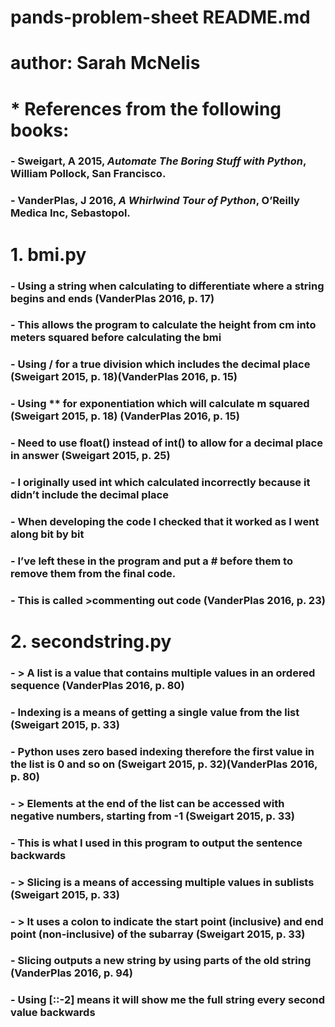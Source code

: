 # pands-problem-sheet README.md
# author: Sarah McNelis

# * **References from the following books:**
### - Sweigart, A 2015, *Automate The Boring Stuff with Python*, William Pollock, San Francisco.
### - VanderPlas, J 2016, *A Whirlwind Tour of Python*, O’Reilly Medica Inc, Sebastopol.

# **1. bmi.py**
### - Using a string when calculating to differentiate where a string begins and ends (VanderPlas 2016, p. 17)
### - This allows the program to calculate the height from cm into meters squared before calculating the bmi
### - Using / for a true division which includes the decimal place (Sweigart 2015, p. 18)(VanderPlas 2016, p. 15)
### - Using ** for exponentiation which will calculate m squared (Sweigart 2015, p. 18) (VanderPlas 2016, p. 15)
### - Need to use float() instead of int() to allow for a decimal place in answer (Sweigart 2015, p. 25)
### - I originally used int which calculated incorrectly because it didn’t include the decimal place
### - When developing the code I checked that it worked as I went along bit by bit
### - I’ve left these in the program and put a # before them to remove them from the final code. 
### - This is called >commenting out code (VanderPlas 2016, p. 23) 

# **2. secondstring.py**
### - > A list is a value that contains multiple values in an ordered sequence (VanderPlas 2016, p. 80)
### - Indexing is a means of getting a single value from the list (Sweigart 2015, p. 33)
### - Python uses zero based indexing therefore the first value in the list is 0 and so on (Sweigart 2015, p. 32)(VanderPlas 2016, p. 80)
### - > Elements at the end of the list can be accessed with negative numbers, starting from -1 (Sweigart 2015, p. 33) 
### - This is what I used in this program to output the sentence backwards
### - > Slicing is a means of accessing multiple values in sublists (Sweigart 2015, p. 33) 
### - > It uses a colon to indicate the start point (inclusive) and end point (non-inclusive) of the subarray (Sweigart 2015, p. 33)
### - Slicing outputs a new string by using parts of the old string (VanderPlas 2016, p. 94)
### - Using [::-2] means it will show me the full string every second value backwards 
